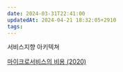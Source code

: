 ```yaml
---
date: 2024-03-31T22:41:00
updatedAt: 2024-04-21 18:32:05+2910
tags: 
---
```

서비스지향 아키텍쳐

[마이크로서비스의 비용 (2020)](https://news.hada.io/topic?id=11606)
